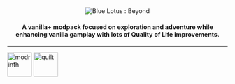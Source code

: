 <br>
<br>

<center>
    <img src="https://cdn.modrinth.com/data/noyBVGuL/images/7680920a10a260e2ddf61b7ef39f14279e060e9e.png" alt="Blue Lotus : Beyond">
    <br>
    <h4>A vanilla+ modpack focused on exploration and adventure while enhancing vanilla gamplay with lots of Quality of Life improvements. </h4>
</center>
<hr>
<p>
    <a href="https://modrinth.com/modpack/bluelotus-beyond"><img alt="modrinth" height="56" src="https://cdn.jsdelivr.net/npm/@intergrav/devins-badges@3/assets/cozy/available/modrinth_vector.svg"></a>

<img alt="quilt" height="56" src="https://cdn.jsdelivr.net/npm/@intergrav/devins-badges@3/assets/cozy/supported/quilt_vector.svg">
</p>





